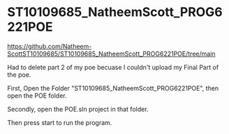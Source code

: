 # ST10109685_NatheemScott_PROG6221POE
https://github.com/Natheem-ScottST10109685/ST10109685_NatheemScott_PROG6221POE/tree/main

Had to delete part 2 of my poe becuase I couldn't upload my Final Part of the poe.

First, Open the Folder "ST10109685_NatheemScott_PROG6221POE", then open the POE folder.

Secondly, open the POE.sln project in that folder.

Then press start to run the program.
